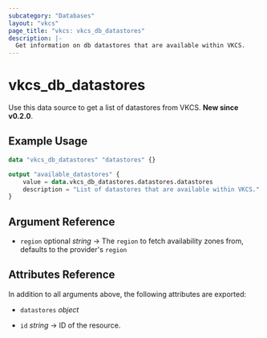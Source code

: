 ```yaml
---
subcategory: "Databases"
layout: "vkcs"
page_title: "vkcs: vkcs_db_datastores"
description: |-
  Get information on db datastores that are available within VKCS.
---
```


# vkcs_db_datastores

Use this data source to get a list of datastores from VKCS. **New since v0.2.0**.

## Example Usage

```terraform
data "vkcs_db_datastores" "datastores" {}

output "available_datastores" {
    value = data.vkcs_db_datastores.datastores.datastores
    description = "List of datastores that are available within VKCS."
}
```

## Argument Reference
- `region` optional *string* &rarr;  The `region` to fetch availability zones from, defaults to the provider's `region`


## Attributes Reference
In addition to all arguments above, the following attributes are exported:
- `datastores` *object*

- `id` *string* &rarr;  ID of the resource.


